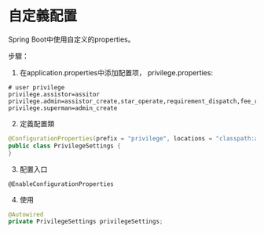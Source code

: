 # 自定義配置

Spring Boot中使用自定义的properties。

步驟：

1. 在application.properties中添加配置项，
privilege.properties:
```properties
# user privilege
privilege.assistor=assitor
privilege.admin=assistor_create,star_operate,requirement_dispatch,fee_return,fee_charge,expiration_set
privilege.superman=admin_create
```
2. 定義配置類
```java
@ConfigurationProperties(prefix = "privilege", locations = "classpath:application.properties")
public class PrivilegeSettings {
}
```

3. 配置入口
```
@EnableConfigurationProperties
```

4. 使用
```java
@Autowired
private PrivilegeSettings privilegeSettings;
```